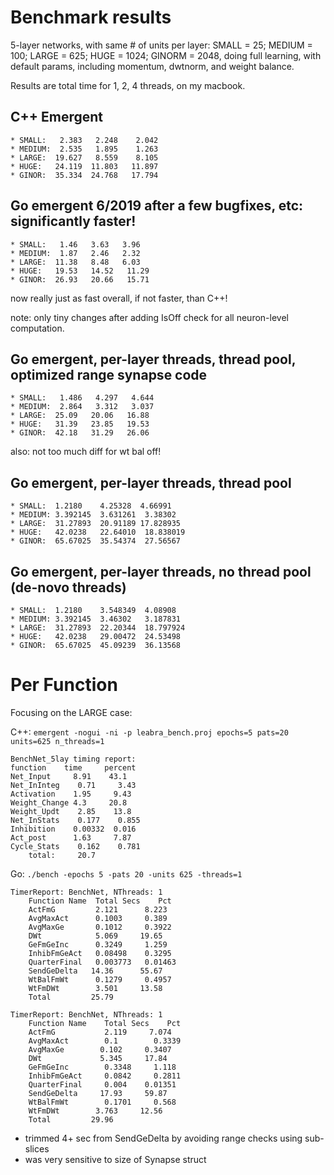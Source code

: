 # Benchmark results

5-layer networks, with same # of units per layer: SMALL = 25; MEDIUM = 100; LARGE = 625; HUGE = 1024; GINORM = 2048, doing full learning, with default params, including momentum, dwtnorm, and weight balance.

Results are total time for 1, 2, 4 threads, on my macbook.

## C++ Emergent

```
* SMALL:   2.383   2.248    2.042
* MEDIUM:  2.535   1.895    1.263
* LARGE:  19.627   8.559    8.105
* HUGE:   24.119  11.803   11.897
* GINOR:  35.334  24.768   17.794
```

## Go emergent 6/2019 after a few bugfixes, etc: significantly faster!

```
* SMALL:   1.46   3.63   3.96
* MEDIUM:  1.87   2.46   2.32
* LARGE:  11.38   8.48   6.03
* HUGE:   19.53   14.52   11.29
* GINOR:  26.93   20.66   15.71
```

now really just as fast overall, if not faster, than C++!

note: only tiny changes after adding IsOff check for all neuron-level computation.

## Go emergent, per-layer threads, thread pool, optimized range synapse code

```
* SMALL:   1.486   4.297   4.644
* MEDIUM:  2.864   3.312   3.037
* LARGE:  25.09   20.06   16.88
* HUGE:   31.39   23.85   19.53
* GINOR:  42.18   31.29   26.06
```

also: not too much diff for wt bal off!

## Go emergent, per-layer threads, thread pool

```
* SMALL:  1.2180    4.25328  4.66991
* MEDIUM: 3.392145  3.631261  3.38302
* LARGE:  31.27893  20.91189 17.828935
* HUGE:   42.0238   22.64010  18.838019
* GINOR:  65.67025  35.54374  27.56567
```

## Go emergent, per-layer threads, no thread pool (de-novo threads)

```
* SMALL:  1.2180    3.548349  4.08908
* MEDIUM: 3.392145  3.46302   3.187831
* LARGE:  31.27893  22.20344  18.797924
* HUGE:   42.0238   29.00472  24.53498
* GINOR:  65.67025  45.09239  36.13568
```

# Per Function 

Focusing on the LARGE case:

C++: `emergent -nogui -ni -p leabra_bench.proj epochs=5 pats=20 units=625 n_threads=1`

```
BenchNet_5lay timing report:
function  	time     percent 
Net_Input     8.91    43.1
Net_InInteg	   0.71     3.43
Activation    1.95     9.43
Weight_Change 4.3     20.8
Weight_Updt	   2.85    13.8
Net_InStats	   0.177    0.855
Inhibition    0.00332  0.016
Act_post      1.63     7.87
Cycle_Stats	   0.162    0.781
    total:	   20.7
```

Go: `./bench -epochs 5 -pats 20 -units 625 -threads=1`

```
TimerReport: BenchNet, NThreads: 1
    Function Name  Total Secs    Pct
    ActFmG         2.121      8.223
    AvgMaxAct      0.1003     0.389
    AvgMaxGe       0.1012     0.3922
    DWt            5.069     19.65
    GeFmGeInc      0.3249     1.259
    InhibFmGeAct   0.08498    0.3295
    QuarterFinal   0.003773   0.01463
    SendGeDelta   14.36      55.67
    WtBalFmWt      0.1279     0.4957
    WtFmDWt        3.501     13.58
    Total         25.79
```

```
TimerReport: BenchNet, NThreads: 1
    Function Name    Total Secs    Pct
    ActFmG           2.119     7.074
    AvgMaxAct        0.1        0.3339
    AvgMaxGe        0.102     0.3407
    DWt             5.345     17.84
    GeFmGeInc        0.3348     1.118
    InhibFmGeAct     0.0842     0.2811
    QuarterFinal     0.004    0.01351
    SendGeDelta     17.93     59.87
    WtBalFmWt        0.1701     0.568
    WtFmDWt        3.763     12.56
    Total         29.96
```

* trimmed 4+ sec from SendGeDelta by avoiding range checks using sub-slices
* was very sensitive to size of Synapse struct


